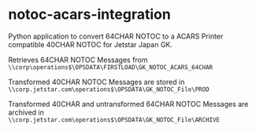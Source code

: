 # notoc-acars-integration

Python application to convert 64CHAR NOTOC to a ACARS Printer compatible 40CHAR NOTOC for Jetstar Japan GK.

Retrieves 64CHAR NOTOC Messages from
` \\corp\operations$\OPSDATA\FIRSTLOAD\GK_NOTOC_ACARS_64CHAR `

Transformed 40CHAR NOTOC Messages are stored in  
` \\corp.jetstar.com\operations$\OPSDATA\GK_NOTOC_File\PROD `

Transformed 40CHAR and untransformed 64CHAR NOTOC Messages are archived in
` \\corp.jetstar.com\operations$\OPSDATA\GK_NOTOC_File\ARCHIVE `

